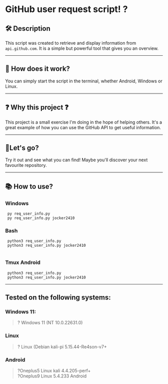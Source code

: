 # GitHub user request script! ?
## 🛠️ Description 
This script was created to retrieve and display information from <code>api.github.com</code>. It is a simple but powerful tool that gives you an overview.
- - - 
## 🤖 How does it work?
You can simply start the script in the terminal, whether Android, Windows or Linux.
- - - 
## ❓ Why this project ❓
This project is a small exercise I'm doing in the hope of helping others. It's a great example of how you can use the GitHub API</code> to get useful information. 
- - - 
## 🚀Let's go? 
Try it out and see what you can find! Maybe you'll discover your next favourite repository.
- - - 

## 📚 How to use?

### Windows  
```
 py req_user_info.py
 py req_user_info.py jocker2410
```
### Bash  
```
 python3 req_user_info.py
 python3 req_user_info.py jocker2410 
 
```
### Tmux Android  
```
 python3 req_user_info.py
 python3 req_user_info.py jocker2410 
```
- - -
## Tested on the following systems:
### Windows 11:
>? Windows 11 (NT 10.0.22631.0) 
### Linux

>? Linux (Debian kali-pi 5.15.44-Re4son-v7+ 
### Android 
>?Oneplus5 Linux kali 4.4.205-perf+ \
?Oneplus9 Linux 5.4.233 Android 
